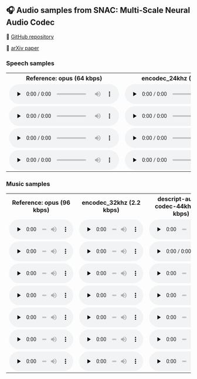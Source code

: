 <style>
.markdown-body>*:first-child {
    display: none;
}
</style>

## 🎧 Audio samples from SNAC: Multi-Scale Neural Audio Codec

🔗 [GitHub repository](https://github.com/hubertsiuzdak/snac)

📖 [arXiv paper](https://arxiv.org/abs/2410.14411)

### Speech samples

<table>
  <tr>
    <th>Reference: opus (64 kbps)</th>
    <th>encodec_24khz (1.5 kbps)</th>
    <th style="color: green;">snac_24khz (0.98 kbps)</th>
  </tr>
  <tr>
    <td><audio controls preload="none"><source src="audio/speech/ref/m2_script2_cleanraw_trimmed_008.opus" type="audio/mp3">Your browser does not support the audio element.</audio></td>
    <td><audio controls preload="none"><source src="audio/speech/encodec/m2_script2_cleanraw_trimmed_008.opus" type="audio/mp3">Your browser does not support the audio element.</audio></td>
    <td><audio controls preload="none"><source src="audio/speech/snac/m2_script2_cleanraw_trimmed_008.opus" type="audio/mp3">Your browser does not support the audio element.</audio></td>
  </tr>
  <tr>
    <td><audio controls preload="none"><source src="audio/speech/ref/f10_script1_cleanraw_trimmed_002.opus" type="audio/mp3">Your browser does not support the audio element.</audio></td>
    <td><audio controls preload="none"><source src="audio/speech/encodec/f10_script1_cleanraw_trimmed_002.opus" type="audio/mp3">Your browser does not support the audio element.</audio></td>
    <td><audio controls preload="none"><source src="audio/speech/snac/f10_script1_cleanraw_trimmed_002.opus" type="audio/mp3">Your browser does not support the audio element.</audio></td>
  </tr>
  <tr>
    <td><audio controls preload="none"><source src="audio/speech/ref/m4_script4_cleanraw_trimmed_005.opus" type="audio/mp3">Your browser does not support the audio element.</audio></td>
    <td><audio controls preload="none"><source src="audio/speech/encodec/m4_script4_cleanraw_trimmed_005.opus" type="audio/mp3">Your browser does not support the audio element.</audio></td>
    <td><audio controls preload="none"><source src="audio/speech/snac/m4_script4_cleanraw_trimmed_005.opus" type="audio/mp3">Your browser does not support the audio element.</audio></td>
  </tr>
  <tr>
    <td><audio controls preload="none"><source src="audio/speech/ref/f7_script3_cleanraw_trimmed_008.opus" type="audio/mp3">Your browser does not support the audio element.</audio></td>
    <td><audio controls preload="none"><source src="audio/speech/encodec/f7_script3_cleanraw_trimmed_008.opus" type="audio/mp3">Your browser does not support the audio element.</audio></td>
    <td><audio controls preload="none"><source src="audio/speech/snac/f7_script3_cleanraw_trimmed_008.opus" type="audio/mp3">Your browser does not support the audio element.</audio></td>
  </tr>
</table> 

### Music samples

<table>
    <colgroup>
    <col style="width: 180px;">
    <col style="width: 180px;">
    <col style="width: 180px;">
    <col style="width: 180px;">
    <col style="width: 180px;">
  </colgroup>
  <tr>
    <th>Reference: opus (96 kbps)</th>
    <th>encodec_32khz (2.2 kbps)</th>
    <th>descript-audio-codec-44khz (2.6 kbps)</th>
    <th style="color: green;">snac_32khz (1.9 kbps)</th>
    <th style="color: green;">snac_44khz (2.6 kbps)</th>
  </tr>
  <tr>
    <td><audio controls preload="none" style="width: 175px;"><source src="audio/music/ref/hey-ya.opus" type="audio/mp3">Your browser does not support the audio element.</audio></td>
    <td><audio controls preload="none" style="width: 175px;"><source src="audio/music/encodec/hey-ya.opus" type="audio/mp3">Your browser does not support the audio element.</audio></td>
    <td><audio controls preload="none" style="width: 175px;"><source src="audio/music/dac/hey-ya.opus" type="audio/mp3">Your browser does not support the audio element.</audio></td>
    <td><audio controls preload="none" style="width: 175px;"><source src="audio/music/snac_32khz/hey-ya.opus" type="audio/mp3">Your browser does not support the audio element.</audio></td>
    <td><audio controls preload="none" style="width: 175px;"><source src="audio/music/snac_44khz/hey-ya.opus" type="audio/mp3">Your browser does not support the audio element.</audio></td>
  </tr>
  <tr>
    <td><audio controls preload="none" style="width: 175px;"><source src="audio/music/ref/rickroll.opus" type="audio/mp3">Your browser does not support the audio element.</audio></td>
    <td><audio controls preload="none" style="width: 175px;"><source src="audio/music/encodec/rickroll.opus" type="audio/mp3">Your browser does not support the audio element.</audio></td>
    <td><audio controls preload="none" style="width: 175px;"><source src="audio/music/dac/rickroll.opus" type="audio/mp3">Your browser does not support the audio element.</audio></td>
    <td><audio controls preload="none" style="width: 175px;"><source src="audio/music/snac_32khz/rickroll.opus" type="audio/mp3">Your browser does not support the audio element.</audio></td>
    <td><audio controls preload="none" style="width: 175px;"><source src="audio/music/snac_44khz/rickroll.opus" type="audio/mp3">Your browser does not support the audio element.</audio></td>
  </tr>
  <tr>
    <td><audio controls preload="none" style="width: 175px;"><source src="audio/music/ref/acdc.opus" type="audio/mp3">Your browser does not support the audio element.</audio></td>
    <td><audio controls preload="none" style="width: 175px;"><source src="audio/music/encodec/acdc.opus" type="audio/mp3">Your browser does not support the audio element.</audio></td>
    <td><audio controls preload="none" style="width: 175px;"><source src="audio/music/dac/acdc.opus" type="audio/mp3">Your browser does not support the audio element.</audio></td>
    <td><audio controls preload="none" style="width: 175px;"><source src="audio/music/snac_32khz/acdc.opus" type="audio/mp3">Your browser does not support the audio element.</audio></td>
    <td><audio controls preload="none" style="width: 175px;"><source src="audio/music/snac_44khz/acdc.opus" type="audio/mp3">Your browser does not support the audio element.</audio></td>
  </tr>
  <tr>
    <td><audio controls preload="none" style="width: 175px;"><source src="audio/music/ref/korale.opus" type="audio/mp3">Your browser does not support the audio element.</audio></td>
    <td><audio controls preload="none" style="width: 175px;"><source src="audio/music/encodec/korale.opus" type="audio/mp3">Your browser does not support the audio element.</audio></td>
    <td><audio controls preload="none" style="width: 175px;"><source src="audio/music/dac/korale.opus" type="audio/mp3">Your browser does not support the audio element.</audio></td>
    <td><audio controls preload="none" style="width: 175px;"><source src="audio/music/snac_32khz/korale.opus" type="audio/mp3">Your browser does not support the audio element.</audio></td>
    <td><audio controls preload="none" style="width: 175px;"><source src="audio/music/snac_44khz/korale.opus" type="audio/mp3">Your browser does not support the audio element.</audio></td>
  </tr>
  <tr>
    <td><audio controls preload="none" style="width: 175px;"><source src="audio/music/ref/queen.opus" type="audio/mp3">Your browser does not support the audio element.</audio></td>
    <td><audio controls preload="none" style="width: 175px;"><source src="audio/music/encodec/queen.opus" type="audio/mp3">Your browser does not support the audio element.</audio></td>
    <td><audio controls preload="none" style="width: 175px;"><source src="audio/music/dac/queen.opus" type="audio/mp3">Your browser does not support the audio element.</audio></td>
    <td><audio controls preload="none" style="width: 175px;"><source src="audio/music/snac_32khz/queen.opus" type="audio/mp3">Your browser does not support the audio element.</audio></td>
    <td><audio controls preload="none" style="width: 175px;"><source src="audio/music/snac_44khz/queen.opus" type="audio/mp3">Your browser does not support the audio element.</audio></td>
  </tr>
  <tr>
    <td><audio controls preload="none" style="width: 175px;"><source src="audio/music/ref/swan.opus" type="audio/mp3">Your browser does not support the audio element.</audio></td>
    <td><audio controls preload="none" style="width: 175px;"><source src="audio/music/encodec/swan.opus" type="audio/mp3">Your browser does not support the audio element.</audio></td>
    <td><audio controls preload="none" style="width: 175px;"><source src="audio/music/dac/swan.opus" type="audio/mp3">Your browser does not support the audio element.</audio></td>
    <td><audio controls preload="none" style="width: 175px;"><source src="audio/music/snac_32khz/swan.opus" type="audio/mp3">Your browser does not support the audio element.</audio></td>
    <td><audio controls preload="none" style="width: 175px;"><source src="audio/music/snac_44khz/swan.opus" type="audio/mp3">Your browser does not support the audio element.</audio></td>
  </tr>
  <tr>
    <td><audio controls preload="none" style="width: 175px;"><source src="audio/music/ref/snoop.opus" type="audio/mp3">Your browser does not support the audio element.</audio></td>
    <td><audio controls preload="none" style="width: 175px;"><source src="audio/music/encodec/snoop.opus" type="audio/mp3">Your browser does not support the audio element.</audio></td>
    <td><audio controls preload="none" style="width: 175px;"><source src="audio/music/dac/snoop.opus" type="audio/mp3">Your browser does not support the audio element.</audio></td>
    <td><audio controls preload="none" style="width: 175px;"><source src="audio/music/snac_32khz/snoop.opus" type="audio/mp3">Your browser does not support the audio element.</audio></td>
    <td><audio controls preload="none" style="width: 175px;"><source src="audio/music/snac_44khz/snoop.opus" type="audio/mp3">Your browser does not support the audio element.</audio></td>
  </tr>
</table>